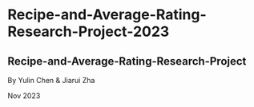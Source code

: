 # Recipe-and-Average-Rating-Research-Project-2023

## Recipe-and-Average-Rating-Research-Project

By Yulin Chen & Jiarui Zha  

Nov 2023
